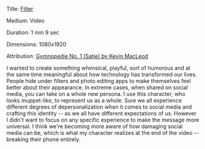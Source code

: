 


Title: [Filter](https://youtu.be/lahen8aRDSU)

Medium: Video

Duration: 1 min 9 sec

Dimensions: 1080x1920

Attribution: [Gymnopedie No. 1 (Satie) by Kevin MacLeod](http://freemusicarchive.org/music/Kevin_MacLeod/Classical_Sampler/Gymnopedie_No_1)


I wanted to create something whimsical, playful, sort of humorous and at the same time meaningful about how technology has transformed our lives. People  hide under filters and photo editing apps to make themselves feel better about their appearance. In extreme cases, when shared on social media, you can take on a whole new persona.
I use this character, who looks muppet-like, to represent us as a whole. Sure we all experience different degrees of depersonalization when it comes to social media and crafting this identity -- as we all have different expectations of us. However I didn't want to focus on any specific experience to make the message more universal.
I think we're becoming more aware of how damaging social media can be, which is what my character realizes at the end of the video -- breaking their phone entirely.
